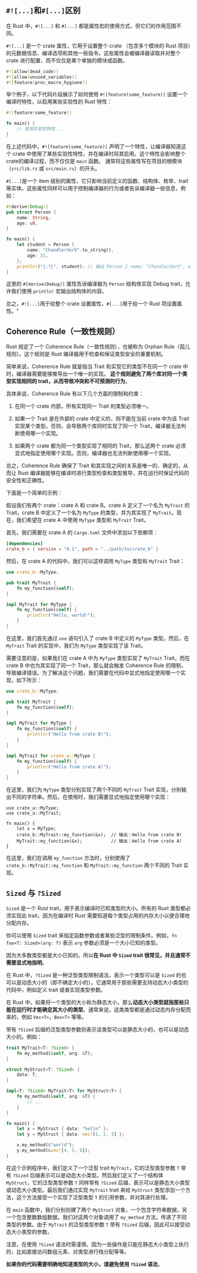 
## `#![...]`和`#[...]`区别

在 Rust 中，`#![...]` 和 `#[...]` 都是属性宏的使用方式，但它们的作用范围不同。

`#![...]` 是一个 crate 属性，它用于设置整个 crate （包含多个模块的 Rust 项目）的元数据信息、编译选项和其他一些指令。这些属性会被编译器读取并对整个 crate 进行配置，而不仅仅是某个单独的模块或函数。

```rust
#![allow(dead_code)]
#![allow(unused_variables)]
#![feature(proc_macro_hygiene)]
```

举个例子，以下代码片段展示了如何使用 `#![feature(some_feature)]` 设置一个编译时特性，以启用某些实验性的 Rust 特性：

```rust
#![feature(some_feature)]

fn main() {
    // 使用实验性特性...
}
```

在上述代码中，`#![feature(some_feature)]` 声明了一个特性，让编译器知道这个 crate 中使用了某些实验性特性，并在编译时将其启用。这个特性会影响整个 crate的编译过程，而不仅仅是 `main` 函数。
通常将这些属性写在项目的根模块（`src/lib.rs` 或 `src/main.rs`）的开头。

`#[...]`是一个 item 级别的属性，它只影响当前定义的函数、结构体、枚举、trait 等实体。这些属性同样可以用于控制编译器的行为或者告诉编译器一些信息，例如：

```rust
#[derive(Debug)]
pub struct Person {
    name: String,
    age: u8,
}

fn main() {
    let student = Person {
        name: "ChandlerVer5".to_string(),
        age: 31,
    };
    println!("{:?}", student); // 输出 Person { name: "ChandlerVer5", age: 31 }
}

```

这里的 `#[derive(Debug)]` 属性告诉编译器为 `Person` 结构体实现 Debug trait，允许我们使用 `println!` 宏输出结构体的内容。

总之，`#![...]`用于给整个 crate 设置属性，`#[...]`用于给一个 Rust 项设置属性。"


## Coherence Rule（一致性规则）

Rust 规定了一个 Coherence Rule（一致性规则），也被称为 Orphan Rule（孤儿规则）。这个规则是 Rust 编译器用于检查和保证类型安全的重要机制。

简单来说，Coherence Rule 就是指当 Trait 和实现它的类型不在同一个 crate 中时，编译器需要能够推导出一个唯一的实现。
**这个规则避免了两个库对同一个类型实现相同的 trait，从而导致冲突和不可预测的行为**。

具体来说，Coherence Rule 有以下几个方面的限制和约束：

1. 在同一个 crate 内部，所有实现同一 Trait 的类型必须唯一。

2. 如果一个 Trait 是在外部的 crate 中定义的，则不能在当前 crate 中为该 Trait 实现某个类型。否则，会导致两个库同时实现了同一个 Trait，编译器无法判断使用哪一个实现。

3. 如果两个 crate 都为同一个类型实现了相同的 Trait，那么这两个 crate 必须显式地指定使用哪个实现。否则，编译器也无法判断使用哪一个实现。

总之，Coherence Rule 确保了 Trait 和其实现之间的关系是唯一的、确定的，从而让 Rust 编译器能够在编译时进行类型检查和类型推导，并在运行时保证代码的安全性和正确性。

下面是一个简单的示例：

假设我们有两个 crate：crate A 和 crate B。crate A 定义了一个名为 `MyTrait` 的 Trait，crate B 中定义了一个名为 `MyType` 的类型，并为其实现了 `MyTrait`。现在，我们希望在 crate A 中使用 `MyType` 类型和 `MyTrait` Trait。

首先，我们需要在 crate A 的 `Cargo.toml` 文件中添加以下依赖项：

```toml
[dependencies]
crate_b = { version = "0.1", path = "../path/to/crate_b" }
```

然后，在 crate A 的代码中，我们可以这样调用 `MyType` 类型和 `MyTrait` Trait：

```rust
use crate_b::MyType;

pub trait MyTrait {
    fn my_function(&self);
}

impl MyTrait for MyType {
    fn my_function(&self) {
        println!("Hello, world!");
    }
}
```

在这里，我们首先通过 `use` 语句引入了 crate B 中定义的 `MyType` 类型。然后，在 `MyTrait` Trait 的实现中，我们为 `MyType` 类型实现了该 Trait。

需要注意的是，如果我们在 crate A 中为 `MyType` 类型实现了 `MyTrait` Trait，而在 crate B 中也为其实现了同一个 Trait，那么就会触发 Coherence Rule 的限制，导致编译错误。为了解决这个问题，我们需要在代码中显式地指定使用哪一个实现，如下所示：

```rust
use crate_b::MyType;

pub trait MyTrait {
    fn my_function(&self);
}

impl MyTrait for MyType {
    fn my_function(&self) {
        println!("Hello from crate B!");
    }
}

impl MyTrait for crate_a::MyType {
    fn my_function(&self) {
        println!("Hello from crate A!");
    }
}
```

在这里，我们为 `MyType` 类型分别实现了两个不同的 `MyTrait` Trait 实现，分别输出不同的字符串。然后，在使用时，我们需要显式地指定使用哪个实现：

```rust,no_run
use crate_a::MyType;
use crate_a::MyTrait;

fn main() {
    let x = MyType;
    crate_b::MyTrait::my_function(&x);  // 输出：Hello from crate B!
    MyTrait::my_function(&x);           // 输出：Hello from crate A!
}
```

在这里，我们在调用 `my_function` 方法时，分别使用了 `crate_b::MyTrait::my_function` 和 `MyTrait::my_function` 两个不同的 Trait 实现。


## `Sized` 与 `?Sized`

`Sized` 是一个 Rust trait，用于表示编译时已知类型的大小。所有的 Rust 类型都必须实现此 trait，因为在编译时 Rust 需要知道每个类型占用的内存大小以便合理地分配内存。

你可以使用 `Sized` trait 来指定函数参数或者某些泛型的限制条件。例如，`fn foo<T: Sized>(arg: T)` 表示 `arg` 参数必须是一个大小已知的类型。

因为大多数类型都是大小已知的，所以**在 Rust 中 `Sized` trait 很常见，并且通常不需要显式地指明**。

在 Rust 中，`?Sized` 是一种泛型类型限制语法，表示一个类型可以是 `Sized` 的也可以是动态大小的（即不确定大小的）。它通常用于那些需要支持动态大小类型的代码中，例如定义 trait 或者实现类型参数。

在 Rust 中，如果将一个类型的大小称为静态大小，那么**动态大小类型就指那些只能在运行时才能确定其大小的类型**。通常来说，这类类型都是通过动态内存分配而来的，例如 `Vec<T>`，`Box<T>` 等等。

带有 `?Sized` 后缀的泛型类型参数则表示该类型可以是静态大小的，也可以是动态大小的。例如：

```rust
trait MyTrait<T: ?Sized> {
    fn my_method(&self, arg: &T);
}

struct MyStruct<T: ?Sized> {
    data: T,
}

impl<T: ?Sized> MyTrait<T> for MyStruct<T> {
    fn my_method(&self, arg: &T) {
        // ...
    }
}

fn main() {
    let x = MyStruct { data: "hello" };
    let y = MyStruct { data: vec![1, 2, 3] };

    x.my_method(&"world");
    y.my_method(&vec![4, 5, 6]);
}
```

在这个示例程序中，我们定义了一个泛型 trait `MyTrait`，它的泛型类型参数 `T` 带有 `?Sized` 后缀表示可以是动态大小类型。然后我们定义了一个结构体 `MyStruct`，它的泛型类型参数 `T` 同样带有 `?Sized` 后缀，表示可以是静态大小类型或动态大小类型。最后我们通过实现 `MyTrait` trait 来给 `MyStruct` 类型添加一个方法，这个方法接受一个实现了泛型类型 `T` 的引用参数，并对其进行处理。

在 `main` 函数中，我们分别创建了两个 `MyStruct` 对象，一个包含字符串数据，另一个包含整数数组数据。我们对这两个对象调用了 `my_method` 方法，传递了不同类型的参数。由于 `MyTrait` 的泛型类型参数 `T` 带有 `?Sized` 后缀，因此可以接受动态大小类型的参数。

注意，在使用 `?Sized` 语法时需谨慎，因为一些操作是只能在静态大小类型上执行的，比如直接访问数组元素、对类型进行栈分配等等。

**如果你的代码需要明确地知道类型的大小，请避免使用 `?Sized` 语法**。
